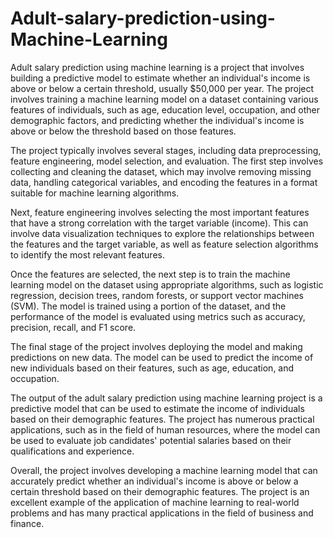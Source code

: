 # Adult-salary-prediction-using-Machine-Learning


Adult salary prediction using machine learning is a project that involves building a predictive model to estimate whether an individual's income is above or below a certain threshold, usually $50,000 per year. The project involves training a machine learning model on a dataset containing various features of individuals, such as age, education level, occupation, and other demographic factors, and predicting whether the individual's income is above or below the threshold based on those features.

The project typically involves several stages, including data preprocessing, feature engineering, model selection, and evaluation. The first step involves collecting and cleaning the dataset, which may involve removing missing data, handling categorical variables, and encoding the features in a format suitable for machine learning algorithms.

Next, feature engineering involves selecting the most important features that have a strong correlation with the target variable (income). This can involve data visualization techniques to explore the relationships between the features and the target variable, as well as feature selection algorithms to identify the most relevant features.

Once the features are selected, the next step is to train the machine learning model on the dataset using appropriate algorithms, such as logistic regression, decision trees, random forests, or support vector machines (SVM). The model is trained using a portion of the dataset, and the performance of the model is evaluated using metrics such as accuracy, precision, recall, and F1 score.

The final stage of the project involves deploying the model and making predictions on new data. The model can be used to predict the income of new individuals based on their features, such as age, education, and occupation.

The output of the adult salary prediction using machine learning project is a predictive model that can be used to estimate the income of individuals based on their demographic features. The project has numerous practical applications, such as in the field of human resources, where the model can be used to evaluate job candidates' potential salaries based on their qualifications and experience.

Overall, the project involves developing a machine learning model that can accurately predict whether an individual's income is above or below a certain threshold based on their demographic features. The project is an excellent example of the application of machine learning to real-world problems and has many practical applications in the field of business and finance.
